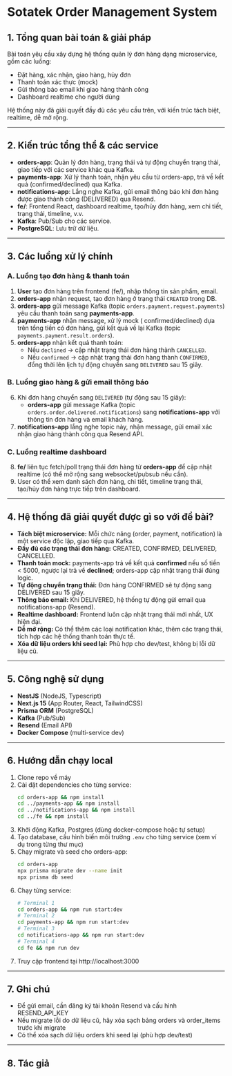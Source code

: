 # Sotatek Order Management System

## 1. Tổng quan bài toán & giải pháp

Bài toán yêu cầu xây dựng hệ thống quản lý đơn hàng dạng microservice, gồm các luồng:

- Đặt hàng, xác nhận, giao hàng, hủy đơn
- Thanh toán xác thực (mock)
- Gửi thông báo email khi giao hàng thành công
- Dashboard realtime cho người dùng

Hệ thống này đã giải quyết đầy đủ các yêu cầu trên, với kiến trúc tách biệt, realtime, dễ mở rộng.

---

## 2. Kiến trúc tổng thể & các service 

- **orders-app**: Quản lý đơn hàng, trạng thái và tự động chuyển trạng thái, giao tiếp với các service khác qua Kafka.
- **payments-app**: Xử lý thanh toán, nhận yêu cầu từ orders-app, trả về kết quả (confirmed/declined) qua Kafka.
- **notifications-app**: Lắng nghe Kafka, gửi email thông báo khi đơn hàng được giao thành công (DELIVERED) qua Resend.
- **fe/**: Frontend React, dashboard realtime, tạo/hủy đơn hàng, xem chi tiết, trạng thái, timeline, v.v.
- **Kafka**: Pub/Sub cho các service.
- **PostgreSQL**: Lưu trữ dữ liệu.

---

## 3. Các luồng xử lý chính

### **A. Luồng tạo đơn hàng & thanh toán**

1. **User** tạo đơn hàng trên frontend (fe/), nhập thông tin sản phẩm, email.
2. **orders-app** nhận request, tạo đơn hàng ở trạng thái `CREATED` trong DB.
3. **orders-app** gửi message Kafka (topic `orders.payment.request.payments`) yêu cầu thanh toán sang **payments-app**.
4. **payments-app** nhận message, xử lý mock ( confirmed/declined) dựa trên tổng tiền có đơn hàng, gửi kết quả về lại Kafka (topic `payments.payment.result.orders`).
5. **orders-app** nhận kết quả thanh toán:
   - Nếu `declined` → cập nhật trạng thái đơn hàng thành `CANCELLED`.
   - Nếu `confirmed` → cập nhật trạng thái đơn hàng thành `CONFIRMED`, đồng thời lên lịch tự động chuyển sang `DELIVERED` sau 15 giây.

### **B. Luồng giao hàng & gửi email thông báo**

6. Khi đơn hàng chuyển sang `DELIVERED` (tự động sau 15 giây):
   - **orders-app** gửi message Kafka (topic `orders.order.delivered.notifications`) sang **notifications-app** với thông tin đơn hàng và email khách hàng.
7. **notifications-app** lắng nghe topic này, nhận message, gửi email xác nhận giao hàng thành công qua Resend API.

### **C. Luồng realtime dashboard**

8. **fe/** liên tục fetch/poll trạng thái đơn hàng từ **orders-app** để cập nhật realtime (có thể mở rộng sang websocket/pubsub nếu cần).
9. User có thể xem danh sách đơn hàng, chi tiết, timeline trạng thái, tạo/hủy đơn hàng trực tiếp trên dashboard.

---

## 4. Hệ thống đã giải quyết được gì so với đề bài?

- **Tách biệt microservice:** Mỗi chức năng (order, payment, notification) là một service độc lập, giao tiếp qua Kafka.
- **Đầy đủ các trạng thái đơn hàng:** CREATED, CONFIRMED, DELIVERED, CANCELLED.
- **Thanh toán mock:** payments-app trả về kết quả **confirmed** nếu số tiền < 5000, ngược lại trả về **declined**; orders-app cập nhật trạng thái đúng logic.
- **Tự động chuyển trạng thái:** Đơn hàng CONFIRMED sẽ tự động sang DELIVERED sau 15 giây.
- **Thông báo email:** Khi DELIVERED, hệ thống tự động gửi email qua notifications-app (Resend).
- **Realtime dashboard:** Frontend luôn cập nhật trạng thái mới nhất, UX hiện đại.
- **Dễ mở rộng:** Có thể thêm các loại notification khác, thêm các trạng thái, tích hợp các hệ thống thanh toán thực tế.
- **Xóa dữ liệu orders khi seed lại:** Phù hợp cho dev/test, không bị lỗi dữ liệu cũ.

---

## 5. Công nghệ sử dụng

- **NestJS** (NodeJS, Typescript)
- **Next.js 15** (App Router, React, TailwindCSS)
- **Prisma ORM** (PostgreSQL)
- **Kafka** (Pub/Sub)
- **Resend** (Email API)
- **Docker Compose** (multi-service dev)

---

## 6. Hướng dẫn chạy local

1. Clone repo về máy
2. Cài đặt dependencies cho từng service:
   ```bash
   cd orders-app && npm install
   cd ../payments-app && npm install
   cd ../notifications-app && npm install
   cd ../fe && npm install
   ```
3. Khởi động Kafka, Postgres (dùng docker-compose hoặc tự setup)
4. Tạo database, cấu hình biến môi trường `.env` cho từng service (xem ví dụ trong từng thư mục)
5. Chạy migrate và seed cho orders-app:
   ```bash
   cd orders-app
   npx prisma migrate dev --name init
   npx prisma db seed
   ```
6. Chạy từng service:
   ```bash
   # Terminal 1
   cd orders-app && npm run start:dev
   # Terminal 2
   cd payments-app && npm run start:dev
   # Terminal 3
   cd notifications-app && npm run start:dev
   # Terminal 4
   cd fe && npm run dev
   ```
7. Truy cập frontend tại http://localhost:3000

---

## 7. Ghi chú

- Để gửi email, cần đăng ký tài khoản Resend và cấu hình RESEND_API_KEY
- Nếu migrate lỗi do dữ liệu cũ, hãy xóa sạch bảng orders và order_items trước khi migrate
- Có thể xóa sạch dữ liệu orders khi seed lại (phù hợp dev/test)

---

## 8. Tác giả

